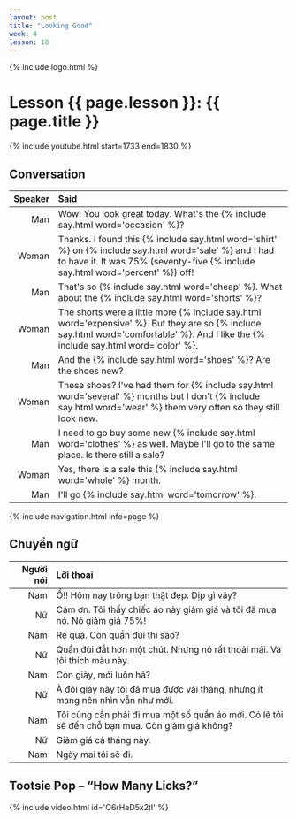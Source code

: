 ```yaml
---
layout: post
title: "Looking Good"
week: 4
lesson: 18
---
```


{% include logo.html %}

# Lesson {{ page.lesson }}: {{ page.title }}

{% include youtube.html start=1733 end=1830 %}

## Conversation

Speaker | Said
---: | :---
Man | Wow! You look great today. What's the {% include say.html word='occasion' %}?
Woman | Thanks. I found this {% include say.html word='shirt' %} on {% include say.html word='sale' %} and I had to have it. It was 75% (seventy-five {% include say.html word='percent' %}) off!
Man | That's so {% include say.html word='cheap' %}. What about the {% include say.html word='shorts' %}?
Woman | The shorts were a little more {% include say.html word='expensive' %}. But they are so {% include say.html word='comfortable' %}. And I like the {% include say.html word='color' %}.
Man | And the {% include say.html word='shoes' %}? Are the shoes new?
Woman | These shoes? I've had them for {% include say.html word='several' %} months but I don't {% include say.html word='wear' %} them very often so they still look new.
Man | I need to go buy some new {% include say.html word='clothes' %} as well. Maybe I'll go to the same place. Is there still a sale?
Woman | Yes, there is a sale this {% include say.html word='whole' %} month.
Man | I'll go {% include say.html word='tomorrow' %}.

{% include navigation.html info=page %}

## Chuyển ngữ

Người nói | Lời thoại
---: | :---
Nam | Ồ!! Hôm nay trông bạn thật đẹp. Dịp gì vậy?
Nữ | Cảm ơn. Tôi thấy chiếc áo này giảm giá và tôi đã mua nó. Nó giảm giá 75%!
Nam | Rẻ quá. Còn quần đùi thì sao?
Nữ | Quần đùi đắt hơn một chút. Nhưng nó rất thoải mái. Và tôi thích màu này.
Nam | Còn giày, mới luôn hả?
Nữ | À đôi giày này tôi đã mua được vài tháng, nhưng ít mang nên nhìn vẫn như mới.
Nam | Tôi cũng cần phải đi mua một số quần áo mới. Có lẽ tôi sẽ đến chỗ bạn mua. Còn giảm giá không?
Nữ | Giảm giá cả tháng này.
Nam | Ngày mai tôi sẽ đi.

## Tootsie Pop – “How Many Licks?”

{% include video.html id='O6rHeD5x2tI' %}
